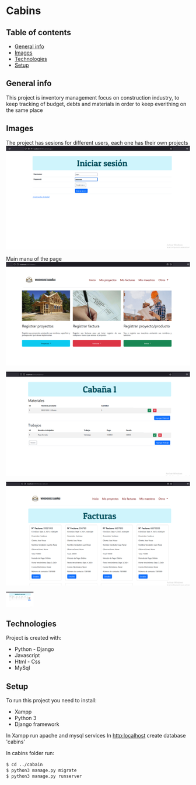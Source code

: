 # Cabins
  
## Table of contents
* [General info](#general-info)
* [Images](#images)
* [Technologies](#technologies)
* [Setup](#setup)

## General info
This project is inventory management focus on construction industry, to keep tracking of budget, debts and materials in order to keep everithing on the same place

## Images
The project has sesions for different users, each one has their own projects
![Sign in](./images/Captura-1.png)


Main manu of the page
![Main menu](./images/Captura-2.png)


![Main menu](./images/Captura-3.png)


![Main menu](./images/Captura-4.png)


<img src="images/Captura-5.png" width="75">
	
## Technologies
Project is created with:
* Python - Django
* Javascript
* Html - Css
* MySql
	
## Setup
To run this project you need to install:
* Xampp
* Python 3
* Django framework

In Xampp run apache and mysql services
In [http:localhost](http://localhost/phpmyadmin/) create database 'cabins'
 
In cabins folder run:
```
$ cd ../cabain
$ python3 manage.py migrate
$ python3 manage.py runserver
```
  
 
